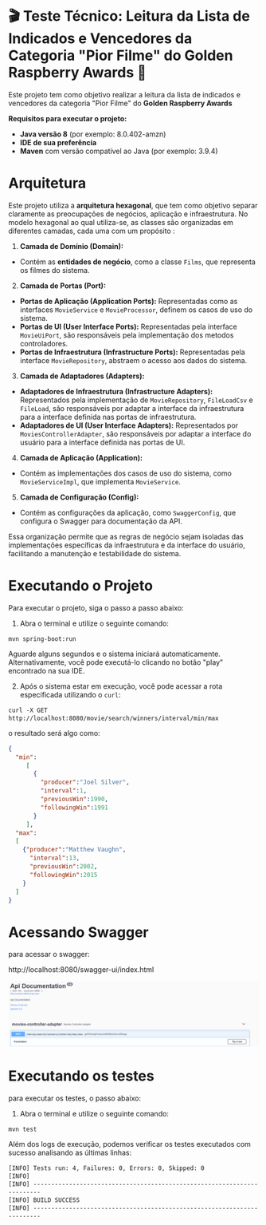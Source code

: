 # 🎬 Teste Técnico: Leitura da Lista de Indicados e Vencedores da Categoria "Pior Filme" do Golden Raspberry Awards 🍿

Este projeto tem como objetivo realizar a leitura da lista de indicados e vencedores da categoria "Pior Filme" do **Golden Raspberry Awards**

**Requisitos para executar o projeto:**

- **Java versão 8** (por exemplo: 8.0.402-amzn)
- **IDE de sua preferência**
- **Maven** com versão compatível ao Java (por exemplo: 3.9.4)


# Arquitetura

Este projeto utiliza a **arquitetura hexagonal**, que tem como objetivo separar claramente as preocupações de negócios, aplicação e infraestrutura. No modelo hexagonal ao qual utiliza-se, as classes são organizadas em diferentes camadas, cada uma com um propósito :

1. **Camada de Domínio (Domain):**
 - Contém as **entidades de negócio**, como a classe `Films`, que representa os filmes do sistema.

2. **Camada de Portas (Port):**
 - **Portas de Aplicação (Application Ports):** Representadas como as interfaces `MovieService` e `MovieProcessor`, definem os casos de uso do sistema.
 - **Portas de UI (User Interface Ports):** Representadas pela interface `MovieUiPort`, são responsáveis pela implementação dos metodos controladores.
 - **Portas de Infraestrutura (Infrastructure Ports):** Representadas pela interface `MovieRepository`, abstraem o acesso aos dados do sistema.

3. **Camada de Adaptadores (Adapters):**
 - **Adaptadores de Infraestrutura (Infrastructure Adapters):** Representados pela implementação de `MovieRepository`, `FileLoadCsv` e `FileLoad`, são responsáveis por adaptar a interface da infraestrutura para a interface definida nas portas de infraestrutura.
 - **Adaptadores de UI (User Interface Adapters):** Representados por `MoviesControllerAdapter`, são responsáveis por adaptar a interface do usuário para a interface definida nas portas de UI.

4. **Camada de Aplicação (Application):**
 - Contém as implementações dos casos de uso do sistema, como `MovieServiceImpl`, que implementa `MovieService`.

5. **Camada de Configuração (Config):**
 - Contém as configurações da aplicação, como `SwaggerConfig`, que configura o Swagger para documentação da API.

Essa organização permite que as regras de negócio sejam isoladas das implementações específicas da infraestrutura e da interface do usuário, facilitando a manutenção e testabilidade do sistema.


# Executando o Projeto

Para executar o projeto, siga o passo a passo abaixo:

1. Abra o terminal e utilize o seguinte comando:

```shell
mvn spring-boot:run
```

Aguarde alguns segundos e o sistema iniciará automaticamente. Alternativamente, você pode executá-lo clicando no botão "play" encontrado na sua IDE.

2. Após o sistema estar em execução, você pode acessar a rota especificada utilizando o `curl`:

```shell
curl -X GET http://localhost:8080/movie/search/winners/interval/min/max
```

o resultado será algo como:

```json
{
  "min":
     [
       { 
         "producer":"Joel Silver",
         "interval":1,
         "previousWin":1990,
         "followingWin":1991
       }
     ],
  "max":
  [
    {"producer":"Matthew Vaughn",
      "interval":13,
      "previousWin":2002,
      "followingWin":2015
    }
  ]
}
```

# Acessando Swagger

para acessar o swagger:

http://localhost:8080/swagger-ui/index.html

![img.png](img.png)

# Executando os testes

para executar os testes, o passo abaixo:

1. Abra o terminal e utilize o seguinte comando:

```shell
mvn test
```


Além dos logs de execução, podemos verificar os testes executados com sucesso analisando as últimas linhas:
```
[INFO] Tests run: 4, Failures: 0, Errors: 0, Skipped: 0
[INFO] 
[INFO] ------------------------------------------------------------------------
[INFO] BUILD SUCCESS
[INFO] ------------------------------------------------------------------------
```